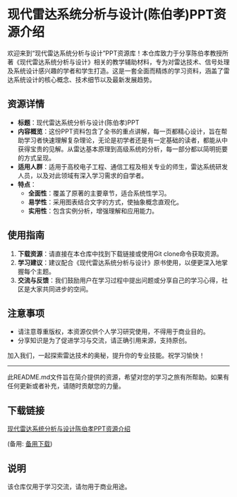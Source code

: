 # 现代雷达系统分析与设计(陈伯孝)PPT资源介绍

欢迎来到“现代雷达系统分析与设计”PPT资源库！本仓库致力于分享陈伯孝教授所著《现代雷达系统分析与设计》相关的教学辅助材料，专为对雷达技术、信号处理及系统设计感兴趣的学者和学生打造。这是一套全面而精炼的学习资料，涵盖了雷达系统设计的核心概念、技术细节以及最新发展趋势。

## 资源详情

- **标题**：现代雷达系统分析与设计(陈伯孝)PPT
- **内容概览**：这份PPT资料包含了全书的重点讲解，每一页都精心设计，旨在帮助学习者快速理解复杂理论，无论是初学者还是有一定基础的读者，都能从中获得宝贵的见解。从雷达基本原理到高级系统的分析，每一部分都以简明扼要的方式呈现。
- **适用人群**：适用于高校电子工程、通信工程及相关专业的师生，雷达系统研发人员，以及对此领域有深入学习需求的自学者。
- **特点**：
  - **全面性**：覆盖了原著的主要章节，适合系统性学习。
  - **易学性**：采用图表结合文字的方式，使抽象概念直观化。
  - **实用性**：包含实例分析，增强理解和应用能力。
  
## 使用指南

1. **下载资源**：请直接在本仓库中找到下载链接或使用Git clone命令获取资源。
2. **学习建议**：建议配合《现代雷达系统分析与设计》原书使用，以便更深入地掌握每个主题。
3. **交流与反馈**：我们鼓励用户在学习过程中提出问题或分享自己的学习心得，社区是大家共同进步的空间。

## 注意事项

- 请注意尊重版权，本资源仅供个人学习研究使用，不得用于商业目的。
- 分享知识是为了促进学习与交流，请正确引用来源，支持原创。

加入我们，一起探索雷达技术的奥秘，提升你的专业技能。祝学习愉快！

---

此README.md文件旨在简介提供的资源，希望对您的学习之旅有所帮助。如果有任何更新或者补充，请随时贡献您的力量。

## 下载链接
[现代雷达系统分析与设计陈伯孝PPT资源介绍](https://pan.quark.cn/s/28a0bb3b5da8) 

(备用: [备用下载](https://pan.baidu.com/s/1WS4oW1TlJ9UnvssnJ_mZWA?pwd=1234))

## 说明

该仓库仅用于学习交流，请勿用于商业用途。
